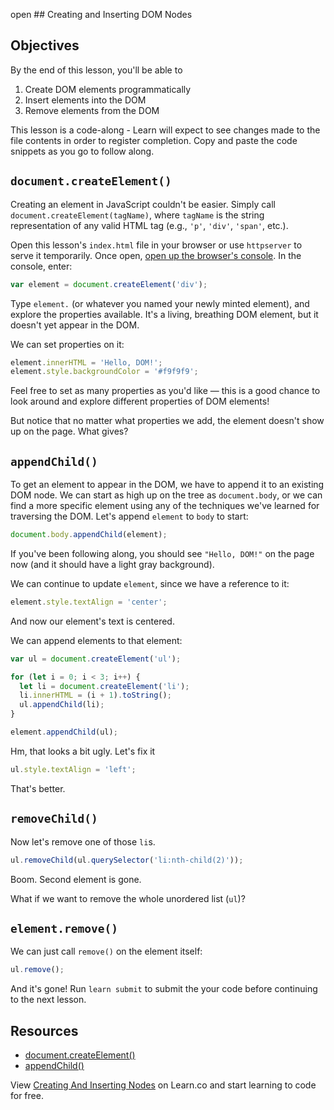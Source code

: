 open ## Creating and Inserting DOM Nodes

## Objectives

By the end of this lesson, you'll be able to

1.  Create DOM elements programmatically
2.  Insert elements into the DOM
3.  Remove elements from the DOM

This lesson is a code-along - Learn will expect to see changes made to the file
contents in order to register completion. Copy and paste the code snippets as
you go to follow along.

## `document.createElement()`

Creating an element in JavaScript couldn't be easier. Simply call
`document.createElement(tagName)`, where `tagName` is the string representation
of any valid HTML tag (e.g., `'p'`, `'div'`, `'span'`, etc.).

Open this lesson's `index.html` file in your browser or use `httpserver` to
serve it temporarily. Once open,
[open up the browser's console][openconsole]. In the console, enter:

```javascript
var element = document.createElement('div');
```

Type `element.` (or whatever you named your newly minted element), and explore
the properties available. It's a living, breathing DOM element, but it doesn't
yet appear in the DOM.

We can set properties on it:

```javascript
element.innerHTML = 'Hello, DOM!';
element.style.backgroundColor = '#f9f9f9';
```

Feel free to set as many properties as you'd like — this is a good chance to
look around and explore different properties of DOM elements!

But notice that no matter what properties we add, the element doesn't show up on
the page. What gives?

## `appendChild()`

To get an element to appear in the DOM, we have to append it to an existing DOM
node. We can start as high up on the tree as `document.body`, or we can find a
more specific element using any of the techniques we've learned for traversing
the DOM. Let's append `element` to `body` to start:

```javascript
document.body.appendChild(element);
```

If you've been following along, you should see `"Hello, DOM!"` on the page now
(and it should have a light gray background).

We can continue to update `element`, since we have a reference to it:

```javascript
element.style.textAlign = 'center';
```

And now our element's text is centered.

We can append elements to that element:

```javascript
var ul = document.createElement('ul');

for (let i = 0; i < 3; i++) {
  let li = document.createElement('li');
  li.innerHTML = (i + 1).toString();
  ul.appendChild(li);
}

element.appendChild(ul);
```

Hm, that looks a bit ugly. Let's fix it

```javascript
ul.style.textAlign = 'left';
```

That's better.

## `removeChild()`

Now let's remove one of those `li`s.

```javascript
ul.removeChild(ul.querySelector('li:nth-child(2)'));
```

Boom. Second element is gone.

What if we want to remove the whole unordered list (`ul`)?

## `element.remove()`

We can just call `remove()` on the element itself:

```javascript
ul.remove();
```

And it's gone! Run `learn submit` to submit the your code before continuing to the next lesson.

## Resources

- [document.createElement()](https://developer.mozilla.org/en-US/docs/Web/API/Document/createElement)
- [appendChild()](https://developer.mozilla.org/en-US/docs/Web/API/Node/appendChild)

[openconsole]: https://developers.google.com/web/tools/chrome-devtools/console/

<p class='util--hide'>View <a href='https://learn.co/lessons/creating-and-inserting-dom-nodes'>Creating And Inserting Nodes</a> on Learn.co and start learning to code for free.</p>

